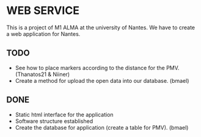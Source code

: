 WEB SERVICE
===========


This is a project of M1 ALMA at the university of Nantes.
We have to create a web application for Nantes.


TODO
----

* See how to place markers according to the distance for the PMV. (Thanatos21 & Niiner)
* Create a method for upload the open data into our database. (bmael)

DONE
----

* Static html interface for the application
* Software structure established
* Create the database for application (create a table for PMV). (bmael)

